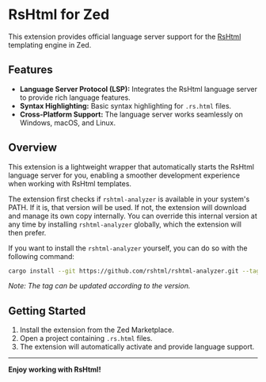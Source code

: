 # RsHtml for Zed

This extension provides official language server support for the [RsHtml](https://github.com/rshtml/rshtml) templating engine in Zed.

## Features

*   **Language Server Protocol (LSP):** Integrates the RsHtml language server to provide rich language features.
*   **Syntax Highlighting:** Basic syntax highlighting for `.rs.html` files.
*   **Cross-Platform Support:** The language server works seamlessly on Windows, macOS, and Linux.

## Overview

This extension is a lightweight wrapper that automatically starts the RsHtml language server for you, enabling a smoother development experience when working with RsHtml templates.

The extension first checks if `rshtml-analyzer` is available in your system's PATH. If it is, that version will be used. If not, the extension will download and manage its own copy internally. You can override this internal version at any time by installing `rshtml-analyzer` globally, which the extension will then prefer.

If you want to install the `rshtml-analyzer` yourself, you can do so with the following command:
```bash
cargo install --git https://github.com/rshtml/rshtml-analyzer.git --tag v0.1.3
```
*Note: The tag can be updated according to the version.*

## Getting Started

1.  Install the extension from the Zed Marketplace.
2.  Open a project containing `.rs.html` files.
3.  The extension will automatically activate and provide language support.

---

**Enjoy working with RsHtml!**
